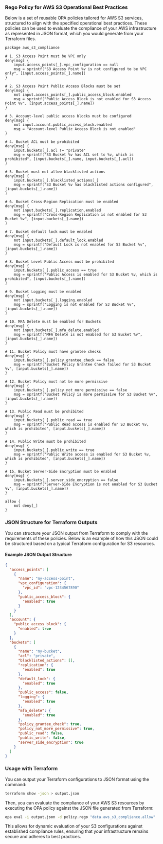 ### Rego Policy for AWS S3 Operational Best Practices

Below is a set of reusable OPA policies tailored for AWS S3 services, structured to align with the specified operational best practices. These policies can be used to evaluate the compliance of your AWS infrastructure as represented in JSON format, which you would generate from your Terraform files.

```rego
package aws_s3_compliance

# 1. S3 Access Point must be VPC only
deny[msg] {
    input.access_points[_].vpc_configuration == null
    msg = sprintf("S3 Access Point %v is not configured to be VPC only", [input.access_points[_].name])
}

# 2. S3 Access Point Public Access Blocks must be set
deny[msg] {
    not input.access_points[_].public_access_block.enabled
    msg = sprintf("Public Access Block is not enabled for S3 Access Point %v", [input.access_points[_].name])
}

# 3. Account-level public access blocks must be configured
deny[msg] {
    not input.account.public_access_block.enabled
    msg = "Account-level Public Access Block is not enabled"
}

# 4. Bucket ACL must be prohibited
deny[msg] {
    input.buckets[_].acl != "private"
    msg = sprintf("S3 Bucket %v has ACL set to %v, which is prohibited", [input.buckets[_].name, input.buckets[_].acl])
}

# 5. Bucket must not allow blacklisted actions
deny[msg] {
    input.buckets[_].blacklisted_actions[_]
    msg = sprintf("S3 Bucket %v has blacklisted actions configured", [input.buckets[_].name])
}

# 6. Bucket Cross-Region Replication must be enabled
deny[msg] {
    not input.buckets[_].replication.enabled
    msg = sprintf("Cross-Region Replication is not enabled for S3 Bucket %v", [input.buckets[_].name])
}

# 7. Bucket default lock must be enabled
deny[msg] {
    not input.buckets[_].default_lock.enabled
    msg = sprintf("Default Lock is not enabled for S3 Bucket %v", [input.buckets[_].name])
}

# 8. Bucket Level Public Access must be prohibited
deny[msg] {
    input.buckets[_].public_access == true
    msg = sprintf("Public Access is enabled for S3 Bucket %v, which is prohibited", [input.buckets[_].name])
}

# 9. Bucket Logging must be enabled
deny[msg] {
    not input.buckets[_].logging.enabled
    msg = sprintf("Logging is not enabled for S3 Bucket %v", [input.buckets[_].name])
}

# 10. MFA Delete must be enabled for Buckets
deny[msg] {
    not input.buckets[_].mfa_delete.enabled
    msg = sprintf("MFA Delete is not enabled for S3 Bucket %v", [input.buckets[_].name])
}

# 11. Bucket Policy must have grantee checks
deny[msg] {
    input.buckets[_].policy_grantee_check == false
    msg = sprintf("Bucket Policy Grantee Check failed for S3 Bucket %v", [input.buckets[_].name])
}

# 12. Bucket Policy must not be more permissive
deny[msg] {
    input.buckets[_].policy_not_more_permissive == false
    msg = sprintf("Bucket Policy is more permissive for S3 Bucket %v", [input.buckets[_].name])
}

# 13. Public Read must be prohibited
deny[msg] {
    input.buckets[_].public_read == true
    msg = sprintf("Public Read access is enabled for S3 Bucket %v, which is prohibited", [input.buckets[_].name])
}

# 14. Public Write must be prohibited
deny[msg] {
    input.buckets[_].public_write == true
    msg = sprintf("Public Write access is enabled for S3 Bucket %v, which is prohibited", [input.buckets[_].name])
}

# 15. Bucket Server-Side Encryption must be enabled
deny[msg] {
    input.buckets[_].server_side_encryption == false
    msg = sprintf("Server-Side Encryption is not enabled for S3 Bucket %v", [input.buckets[_].name])
}

allow {
    not deny[_]
}
```

### JSON Structure for Terraform Outputs

You can structure your JSON output from Terraform to comply with the requirements of these policies. Below is an example of how this JSON could be structured based on a typical Terraform configuration for S3 resources.

#### Example JSON Output Structure

```json
{
  "access_points": [
    {
      "name": "my-access-point",
      "vpc_configuration": {
        "vpc_id": "vpc-1234567890"
      },
      "public_access_block": {
        "enabled": true
      }
    }
  ],
  "account": {
    "public_access_block": {
      "enabled": true
    }
  },
  "buckets": [
    {
      "name": "my-bucket",
      "acl": "private",
      "blacklisted_actions": [],
      "replication": {
        "enabled": true
      },
      "default_lock": {
        "enabled": true
      },
      "public_access": false,
      "logging": {
        "enabled": true
      },
      "mfa_delete": {
        "enabled": true
      },
      "policy_grantee_check": true,
      "policy_not_more_permissive": true,
      "public_read": false,
      "public_write": false,
      "server_side_encryption": true
    }
  ]
}
```

### Usage with Terraform

You can output your Terraform configurations to JSON format using the command:

```bash
terraform show -json > output.json
```

Then, you can evaluate the compliance of your AWS S3 resources by executing the OPA policy against the JSON file generated from Terraform:

```bash
opa eval -i output.json -d policy.rego "data.aws_s3_compliance.allow"
```

This allows for dynamic evaluation of your S3 configurations against established compliance rules, ensuring that your infrastructure remains secure and adheres to best practices.
